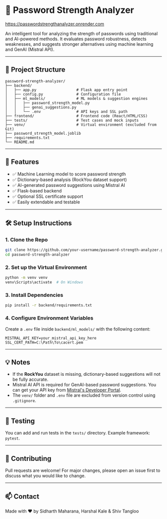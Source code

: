 # 🔐 Password Strength Analyzer
https://passwordstrengthanalyzer.onrender.com

An intelligent tool for analyzing the strength of passwords using traditional and AI-powered methods. It evaluates password robustness, detects weaknesses, and suggests stronger alternatives using machine learning and GenAI (Mistral API).

---

## 📁 Project Structure

```
password-strength-analyzer/
├── backend/
│   ├── app.py                  # Flask app entry point
│   ├── config.py               # Configuration file
│   ├── ml_models/              # ML models & suggestion engines
│   │   ├── password_strength_model.py
│   │   ├── genai_suggestions.py
│   │   └── .env                # API keys and SSL path
├── frontend/                   # Frontend code (React/HTML/CSS)
├── tests/                      # Test cases and mock inputs
├── venv/                       # Virtual environment (excluded from Git)
├── password_strength_model.joblib
├── requirements.txt
└── README.md
```

---

## 🚀 Features

- ✅ Machine Learning model to score password strength
- ✅ Dictionary-based analysis (RockYou dataset support)
- ✅ AI-generated password suggestions using Mistral AI
- ✅ Flask-based backend
- ✅ Optional SSL certificate support
- ✅ Easily extendable and testable

---

## 🛠️ Setup Instructions

### 1. Clone the Repo

```bash
git clone https://github.com/your-username/password-strength-analyzer.git
cd password-strength-analyzer
```

### 2. Set up the Virtual Environment

```bash
python -m venv venv
venv\Scripts\activate  # On Windows
```

### 3. Install Dependencies

```bash
pip install -r backend/requirements.txt
```

### 4. Configure Environment Variables

Create a `.env` file inside `backend/ml_models/` with the following content:

```env
MISTRAL_API_KEY=your_mistral_api_key_here
SSL_CERT_PATH=C:\Path\To\cacert.pem
```

---

## 💡 Notes

- If the **RockYou** dataset is missing, dictionary-based suggestions will not be fully accurate.
- Mistral AI API is required for GenAI-based password suggestions. You can get your API key from [Mistral's Developer Portal](https://mistral.ai/).
- The `venv/` folder and `.env` file are excluded from version control using `.gitignore`.

---

## 🧪 Testing

You can add and run tests in the `tests/` directory. Example framework: `pytest`.

---

## 🤝 Contributing

Pull requests are welcome! For major changes, please open an issue first to discuss what you would like to change.

---

## 📫 Contact

Made with ❤️ by Sidharth Maharana, Harshal Kale & Shiv Tangloo
